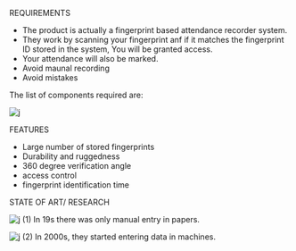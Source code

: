 REQUIREMENTS

  * The product is actually a fingerprint based attendance recorder system.
  * They work by scanning your fingerprint anf if it matches the fingerprint ID stored in the system, You will be granted access.
  * Your attendance will also be marked.
  * Avoid maunal recording
  * Avoid mistakes

The list of components required are:

![j](https://user-images.githubusercontent.com/60978907/144191786-0429001b-0d72-4a86-a124-68505adfd5d8.jpg)

FEATURES
 
 * Large number of stored fingerprints
 * Durability and ruggedness
 * 360 degree verification angle
 * access control
 * fingerprint identification time
 
STATE OF ART/ RESEARCH
  
   ![j (1)](https://user-images.githubusercontent.com/60978907/144207060-60d17e4a-5be0-4840-9f11-12c4d2f3a9ab.jpg)     In 19s there was only manual entry in papers.
  
   ![j (2)](https://user-images.githubusercontent.com/60978907/144232464-015d50d3-363a-49c9-be08-55742029b6d5.jpg)     In 2000s, they started entering data in machines.

